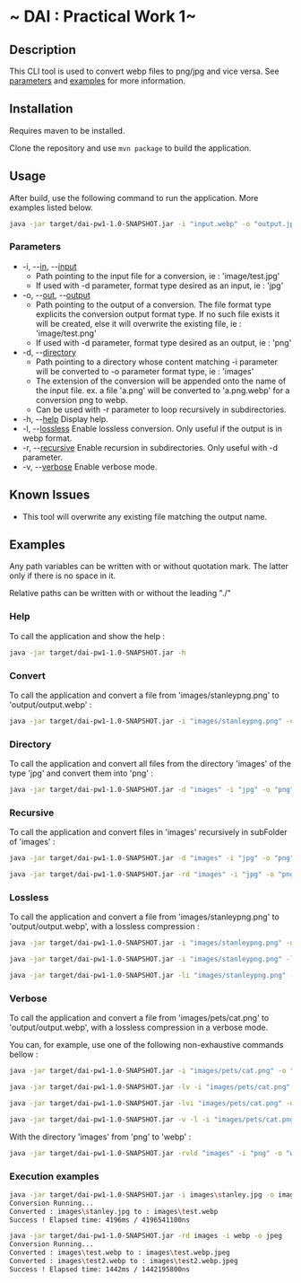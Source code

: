# ~ DAI : Practical Work 1~

## Description 

This CLI tool is used to convert webp files to png/jpg and vice versa.
See [parameters](#parameters) and [examples](#examples) for more information.

## Installation

Requires maven to be installed.

Clone the repository and use ```mvn package``` to build the application.

## Usage

After build, use the following command to run the application. More examples listed below.
```bash
java -jar target/dai-pw1-1.0-SNAPSHOT.jar -i "input.webp" -o "output.jpg"
```

### Parameters

- -i, --[in](#convert), --[input](#convert) 
  - Path pointing to the input file for a conversion, ie : 'image/test.jpg'
  - If used with -d parameter, format type desired as an input, ie : 'jpg'
- -o, --[out](#convert), --[output](#convert) 
  - Path pointing to the output of a conversion. The file format type explicits the conversion output format type. If no such file exists it will be created, else it will overwrite the existing file, ie : 'image/test.png'
  - If used with -d parameter, format type desired as an output, ie : 'png'
- -d, --[directory](#directory) 
  - Path pointing to a directory whose content matching -i parameter will be converted to -o parameter format type, ie : 'images'
  - The extension of the conversion will be appended onto the name of the input file. ex. a file 'a.png' will be converted to 'a.png.webp' for a conversion png to webp.
  - Can be used with -r parameter to loop recursively in subdirectories.
- -h, --[help](#help) Display help.
- -l, --[lossless](#lossless) Enable lossless conversion. Only useful if the output is in webp format.
- -r, --[recursive](#recursive) Enable recursion in subdirectories. Only useful with -d parameter.
- -v, --[verbose](#verbose) Enable verbose mode.

## Known Issues

- This tool will overwrite any existing file matching the output name.

## Examples
Any path variables can be written with or without quotation mark. The latter only if there is no space in it.

Relative paths can be written with or without the leading "./"

### Help
To call the application and show the help :
```bash
java -jar target/dai-pw1-1.0-SNAPSHOT.jar -h
```

### Convert
To call the application and convert a file from 'images/stanleypng.png' to 'output/output.webp' :
```bash
java -jar target/dai-pw1-1.0-SNAPSHOT.jar -i "images/stanleypng.png" -o "output/output.webm"
```

### Directory
To call the application and convert all files from the directory 'images' of the type 'jpg' and convert them into 'png' :
```bash
java -jar target/dai-pw1-1.0-SNAPSHOT.jar -d "images" -i "jpg" -o "png"
```

### Recursive
To call the application and convert files in 'images' recursively in subFolder of 'images' :
```bash
java -jar target/dai-pw1-1.0-SNAPSHOT.jar -d "images" -i "jpg" -o "png" -r
```
```bash
java -jar target/dai-pw1-1.0-SNAPSHOT.jar -rd "images" -i "jpg" -o "png"
```

### Lossless
To call the application and convert a file from 'images/stanleypng.png' to 'output/output.webp', with a lossless compression :
```bash
java -jar target/dai-pw1-1.0-SNAPSHOT.jar -i "images/stanleypng.png" -o "output/output.webp" -l
```
```bash
java -jar target/dai-pw1-1.0-SNAPSHOT.jar -i "images/stanleypng.png" -lo "output/output.webp"
```
```bash
java -jar target/dai-pw1-1.0-SNAPSHOT.jar -li "images/stanleypng.png" -o "output/output.webp"
```

### Verbose
To call the application and convert a file from 'images/pets/cat.png' to 'output/output.webp', with a lossless compression in a verbose mode.

You can, for example, use one of the following non-exhaustive commands bellow :
```bash
java -jar target/dai-pw1-1.0-SNAPSHOT.jar -i "images/pets/cat.png" -o "output/output.webp" -lv
```
```bash
java -jar target/dai-pw1-1.0-SNAPSHOT.jar -lv -i "images/pets/cat.png" -o "output/output.webp"
```
```bash
java -jar target/dai-pw1-1.0-SNAPSHOT.jar -lvi "images/pets/cat.png" -o "output/output.webp"
```
```bash
java -jar target/dai-pw1-1.0-SNAPSHOT.jar -v -l -i "images/pets/cat.png" -o "output/output.webp"
```
With the directory 'images' from 'png' to 'webp' :
```bash
java -jar target/dai-pw1-1.0-SNAPSHOT.jar -rvld "images" -i "png" -o "webp"
```

### Execution examples

```bash
java -jar target/dai-pw1-1.0-SNAPSHOT.jar -i images\stanley.jpg -o images\test.webp
Conversion Running...
Converted : images\stanley.jpg to : images\test.webp
Success ! Elapsed time: 4196ms / 4196541100ns
```

```bash
java -jar target/dai-pw1-1.0-SNAPSHOT.jar -rd images -i webp -o jpeg                    
Conversion Running...
Converted : images\test.webp to : images\test.webp.jpeg
Converted : images\test2.webp to : images\test2.webp.jpeg
Success ! Elapsed time: 1442ms / 1442195800ns
```